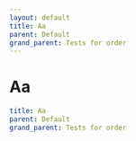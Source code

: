 ```yaml
---
layout: default
title: Aa
parent: Default
grand_parent: Tests for order
---
```


# Aa

```yaml
title: Aa
parent: Default
grand_parent: Tests for order
```